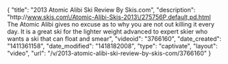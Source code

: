 {
    "title": "2013 Atomic Alibi Ski Review By Skis.com",
    "description": "http:\/\/www.skis.com\/Atomic-Alibi-Skis-2013\/275756P,default,pd.html  The Atomic Alibi gives no excuse as to why you are not out killing it every day. It is a great ski for the lighter weight advanced to expert skier who wants a ski that can float and smear",
    "videoid": "3766160",
    "date_created": "1411361158",
    "date_modified": "1418182008",
    "type": "captivate",
    "layout": "video",
    "url": "\/v\/2013-atomic-alibi-ski-review-by-skis-com\/3766160"
}